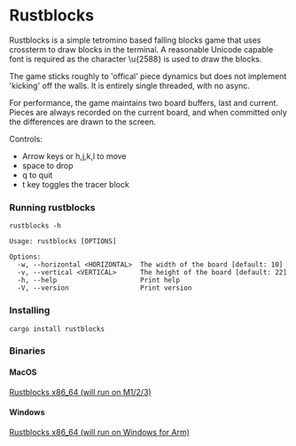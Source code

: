 # Rustblocks

Rustblocks is a simple tetromino based falling blocks game that uses crossterm to draw blocks in the terminal. A reasonable Unicode capable font is required as the character \u{2588} is used to draw the blocks.

The game sticks roughly to 'offical' piece dynamics but does not implement 'kicking' off the walls. It is entirely single threaded, with no async.

For performance, the game maintains two board buffers, last and current. Pieces are always recorded on the current board, and when committed only the differences are drawn to the screen.

Controls: 
- Arrow keys or h,j,k,l to move
- space to drop
- q to quit
- t key toggles the tracer block


### Running rustblocks

```rustblocks -h```

```
Usage: rustblocks [OPTIONS]

Options:
  -w, --horizontal <HORIZONTAL>  The width of the board [default: 10]
  -v, --vertical <VERTICAL>      The height of the board [default: 22]
  -h, --help                     Print help
  -V, --version                  Print version

```

### Installing


```cargo install rustblocks```

### Binaries

#### MacOS

[Rustblocks x86_64 (will run on M1/2/3)](./bin/MacOS/rustblocks)

#### Windows

[Rustblocks x86_64 (will run on Windows for Arm)](./bin/Windows/rustblocks.exe)
